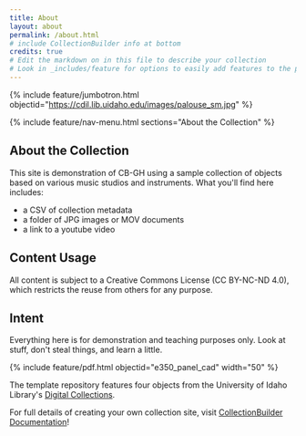 ```yaml
---
title: About
layout: about
permalink: /about.html
# include CollectionBuilder info at bottom
credits: true
# Edit the markdown on in this file to describe your collection
# Look in _includes/feature for options to easily add features to the page
---
```


{% include feature/jumbotron.html objectid="https://cdil.lib.uidaho.edu/images/palouse_sm.jpg" %}

{% include feature/nav-menu.html sections="About the Collection" %}

## About the Collection

This site is demonstration of CB-GH using a sample collection of objects based on various music studios and instruments. What you'll find here includes: 

- a CSV of collection metadata
- a folder of JPG images or MOV documents
- a link to a youtube video

## Content Usage

All content is subject to a Creative Commons License (CC BY-NC-ND 4.0), which restricts the reuse from others for any purpose.

## Intent

Everything here is for demonstration and teaching purposes only. Look at stuff, don't steal things, and learn a little.

{% include feature/pdf.html objectid="e350_panel_cad" width="50" %}

The template repository features four objects from the University of Idaho Library's [Digital Collections](https://www.lib.uidaho.edu/digital). 

For full details of creating your own collection site, visit [CollectionBuilder Documentation](https://collectionbuilder.github.io/cb-docs/)!
